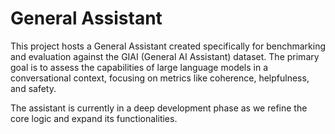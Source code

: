 # General Assistant

This project hosts a General Assistant created specifically for benchmarking and evaluation against the GIAI (General AI Assistant) dataset. The primary goal is to assess the capabilities of large language models in a conversational context, focusing on metrics like coherence, helpfulness, and safety.

The assistant is currently in a deep development phase as we refine the core logic and expand its functionalities.
